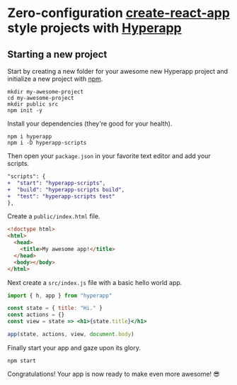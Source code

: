 # Zero-configuration [create-react-app](https://github.com/facebook/create-react-app) style projects with  [Hyperapp](https://github.com/hyperapp/hyperapp)

## Starting a new project

Start by creating a new folder for your awesome new Hyperapp project and initialize a new project with [npm](https://nodejs.org/en/download).

```console
mkdir my-awesome-project
cd my-awesome-project
mkdir public src
npm init -y
```

Install your dependencies (they're good for your health).

```console
npm i hyperapp
npm i -D hyperapp-scripts
```

Then open your `package.json` in your favorite text editor and add your scripts.

```diff
"scripts": {
+  "start": "hyperapp-scripts",
+  "build": "hyperapp-scripts build",
+  "test": "hyperapp-scripts test"
},
```

Create a `public/index.html` file.

```html
<!doctype html>
<html>
  <head>
    <title>My awesome app!</title>
  </head>
  <body></body>
</html>
```

Next create a `src/index.js` file with a basic hello world app.

```jsx
import { h, app } from "hyperapp"

const state = { title: "Hi." }
const actions = {}
const view = state => <h1>{state.title}</h1>

app(state, actions, view, document.body)
```

Finally start your app and gaze upon its glory.

```console
npm start
```

Congratulations! Your app is now ready to make even more awesome! 😎
